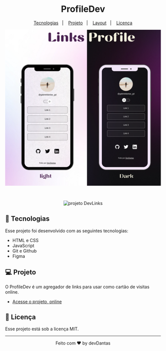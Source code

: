 <h1 align="center"> ProfileDev </h1>


<p align="center">
  <a href="#-tecnologias">Tecnologias</a>&nbsp;&nbsp;&nbsp;|&nbsp;&nbsp;&nbsp;
  <a href="#-projeto">Projeto</a>&nbsp;&nbsp;&nbsp;|&nbsp;&nbsp;&nbsp;
  <a href="#-layout">Layout</a>&nbsp;&nbsp;&nbsp;|&nbsp;&nbsp;&nbsp;
  <a href="#memo-licença">Licença</a>
</p>

<p align="center">
  <img alt="License" src="./assets/telas.png">
</p>

<br>

<p align="center">
  <img alt="projeto DevLinks" src=".github/preview.jpg" width="50%">
</p>

## 🚀 Tecnologias

Esse projeto foi desenvolvido com as seguintes tecnologias:

- HTML e CSS
- JavaScript
- Git e Github
- Figma

## 💻 Projeto

O ProfileDev é um agregador de links para usar como cartão de visitas online.

- [Acesse o projeto, online](https://maykbrito.github.io/devlinks)

## :memo: Licença

Esse projeto está sob a licença MIT.

---

 
<p align="center"> Feito com ♥ by devDantas </p>